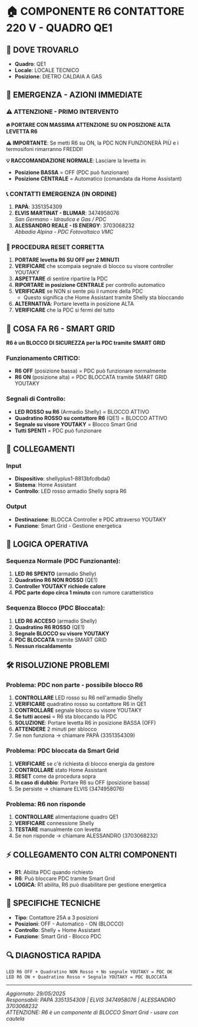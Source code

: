 # 🏠 COMPONENTE R6 CONTATTORE 220 V - QUADRO QE1

## 📍 DOVE TROVARLO
- **Quadro**: QE1
- **Locale**: LOCALE TECNICO  
- **Posizione**: DIETRO CALDAIA A GAS

## 🚨 EMERGENZA - AZIONI IMMEDIATE

### ⚠️ ATTENZIONE - PRIMO INTERVENTO
**🔥 PORTARE CON MASSIMA ATTENZIONE SU ON POSIZIONE ALTA LEVETTA R6**

**⚠️ IMPORTANTE**: Se metti R6 su ON, la PDC NON FUNZIONERÀ PIÙ e i termosifoni rimarranno FREDDI!

**💡 RACCOMANDAZIONE NORMALE**: Lasciare la levetta in:
- **Posizione BASSA** = OFF (PDC può funzionare)
- **Posizione CENTRALE** = Automatico (comandata da Home Assistant)

### 📞 CONTATTI EMERGENZA (IN ORDINE)
1. **PAPÀ**: 3351354309
2. **ELVIS MARTINAT - BLUMAR**: 3474958076  
   *San Germano - Idraulica e Gas / PDC*
3. **ALESSANDRO REALE - IS ENERGY**: 3703068232  
   *Abbadia Alpina - PDC Fotovoltaico VMC*

### 🔄 PROCEDURA RESET CORRETTA
1. **PORTARE levetta R6 SU OFF per 2 MINUTI**
2. **VERIFICARE** che scompaia segnale di blocco su visore controller YOUTAKY
3. **ASPETTARE** di sentire ripartire la PDC
4. **RIPORTARE in posizione CENTRALE** per controllo automatico
5. **VERIFICARE** se NON si sente più il rumore della PDC
   - Questo significa che Home Assistant tramite Shelly sta bloccando
6. **ALTERNATIVA**: Portare levetta in posizione ALTA
7. **VERIFICARE** che la PDC si fermi del tutto

## 🔴 COSA FA R6 - SMART GRID
**R6 è un BLOCCO DI SICUREZZA per la PDC tramite SMART GRID**

### Funzionamento CRITICO:
- **R6 OFF** (posizione bassa) = PDC può funzionare normalmente
- **R6 ON** (posizione alta) = PDC BLOCCATA tramite SMART GRID YOUTAKY

### Segnali di Controllo:
- **LED ROSSO su R6** (Armadio Shelly) = BLOCCO ATTIVO
- **Quadratino ROSSO su contattore R6** (QE1) = BLOCCO ATTIVO
- **Segnale su visore YOUTAKY** = Blocco Smart Grid
- **Tutti SPENTI** = PDC può funzionare

## 🔌 COLLEGAMENTI
### Input
- **Dispositivo**: shellyplus1-8813bfcdbda0
- **Sistema**: Home Assistant
- **Controllo**: LED rosso armadio Shelly sopra R6

### Output  
- **Destinazione**: BLOCCA Controller e PDC attraverso YOUTAKY
- **Funzione**: Smart Grid - Gestione energetica

## 🔌 LOGICA OPERATIVA

### Sequenza Normale (PDC Funzionante):
1. **LED R6 SPENTO** (armadio Shelly)
2. **Quadratino R6 NON ROSSO** (QE1)
3. **Controller YOUTAKY richiede calore**
4. **PDC parte dopo circa 1 minuto** con rumore caratteristico

### Sequenza Blocco (PDC Bloccata):
1. **LED R6 ACCESO** (armadio Shelly)
2. **Quadratino R6 ROSSO** (QE1)  
3. **Segnale BLOCCO su visore YOUTAKY**
4. **PDC BLOCCATA** tramite SMART GRID
5. **Nessun riscaldamento**

## 🛠️ RISOLUZIONE PROBLEMI

### Problema: PDC non parte - possibile blocco R6
1. **CONTROLLARE** LED rosso su R6 nell'armadio Shelly
2. **VERIFICARE** quadratino rosso su contattore R6 in QE1
3. **CONTROLLARE** segnale blocco su visore YOUTAKY
4. **Se tutti accesi** = R6 sta bloccando la PDC
5. **SOLUZIONE**: Portare levetta R6 in posizione BASSA (OFF)
6. **ATTENDERE** 2 minuti per sblocco
7. Se non funziona → chiamare PAPÀ (3351354309)

### Problema: PDC bloccata da Smart Grid
1. **VERIFICARE** se c'è richiesta di blocco energia da gestore
2. **CONTROLLARE** stato Home Assistant
3. **RESET** come da procedura sopra
4. **In caso di dubbio**: Portare R6 su OFF (posizione bassa)
5. Se persiste → chiamare ELVIS (3474958076)

### Problema: R6 non risponde
1. **CONTROLLARE** alimentazione quadro QE1
2. **VERIFICARE** connessione Shelly
3. **TESTARE** manualmente con levetta
4. Se non risponde → chiamare ALESSANDRO (3703068232)

## ⚡ COLLEGAMENTO CON ALTRI COMPONENTI
- **R1**: Abilita PDC quando richiesto
- **R6**: Può bloccare PDC tramite Smart Grid
- **LOGICA**: R1 abilita, R6 può disabilitare per gestione energetica

## 🎯 SPECIFICHE TECNICHE
- **Tipo**: Contattore 25A a 3 posizioni
- **Posizioni**: OFF - Automatico - ON (BLOCCO)
- **Controllo**: Shelly + Home Assistant
- **Funzione**: Smart Grid - Blocco PDC

## 🔍 DIAGNOSTICA RAPIDA
```
LED R6 OFF + Quadratino NON Rosso + No segnale YOUTAKY = PDC OK
LED R6 ON + Quadratino Rosso + Segnale YOUTAKY = PDC BLOCCATA
```

---
*Aggiornato: 29/05/2025*  
*Responsabili: PAPÀ 3351354309 | ELVIS 3474958076 | ALESSANDRO 3703068232*  
*ATTENZIONE: R6 è un componente di BLOCCO Smart Grid - usare con cautela*
